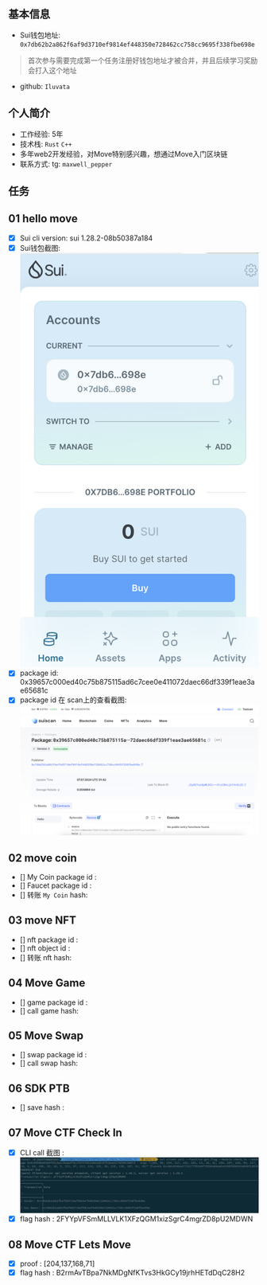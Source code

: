 ## 基本信息
- Sui钱包地址: `0x7db62b2a862f6af9d3710ef9814ef448350e728462cc758cc9695f338fbe698e`
> 首次参与需要完成第一个任务注册好钱包地址才被合并，并且后续学习奖励会打入这个地址
- github: `Iluvata`

## 个人简介
- 工作经验: 5年
- 技术栈: `Rust` `C++`
- 多年web2开发经验，对Move特别感兴趣，想通过Move入门区块链
- 联系方式: tg: `maxwell_pepper` 

## 任务

##   01 hello move  
- [x] Sui cli version: sui 1.28.2-08b50387a184
- [x] Sui钱包截图: ![Sui钱包截图](./images/suiwallet_Iluvata.png)
- [x] package id: 0x39657c000ed40c75b875115ad6c7cee0e411072daec66df339f1eae3ae65681c 
- [x] package id 在 scan上的查看截图:![Scan截图](./images/suiscan_Iluvata.png)

##   02 move coin
- [] My Coin package id : 
- [] Faucet package id : 
- [] 转账 `My Coin` hash:

##   03 move NFT
- [] nft package id :
- [] nft object id : 
- [] 转账 nft  hash:

##   04 Move Game
- [] game package id :
- [] call game hash:

##   05 Move Swap
- [] swap package id :
- [] call swap hash:

##   06 SDK PTB
- [] save hash :

##   07 Move CTF Check In
- [x] CLI call 截图 : ![截图](./images/cli_call.png)
- [x] flag hash : 2FYYpVFSmMLLVLK1XFzQGM1xizSgrC4mgrZD8pU2MDWN

##   08 Move CTF Lets Move
- [x] proof : [204,137,168,71]
- [x] flag hash : B2rmAvTBpa7NkMDgNfKTvs3HkGCy19jrhHETdDqC28H2